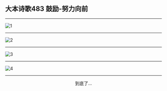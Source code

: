 
## 大本诗歌483 鼓励-努力向前
        
<div id="aplayer0"></div>

---

<img alt="1" data-original="/data/d0482/1">

---

<img alt="2" data-original="/data/d0482/2">

---

<img alt="3" data-original="/data/d0482/3">

---

<img alt="4" data-original="/data/d0482/4">

---

<p style="text-align: center">到底了...</p>

<script src="/js/dist-view.js"></script>

<script>
MAIN.id = 'd0482';
        
const ap0 = new APlayer({
    container: document.getElementById('aplayer0'),
    volume: 1,
    loop: 'none',
    preload: 'none',
    audio: [{
        name: '大本诗歌483.mp3',
        artist: '大本诗歌',
        url: 'https://res.wx.qq.com/voice/getvoice?mediaid=MzI0NTk3MDM5M18yMjQ3NDkzNTU4',
        cover: '/favicon'
    }]
});
</script>
